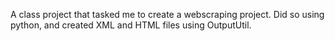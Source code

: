 A class project that tasked me to create a webscraping project.
Did so using python, and created XML and HTML files using OutputUtil. 
